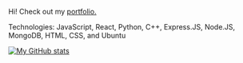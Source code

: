 Hi! Check out my [portfolio.](https://github.com/cats256/portfolio)

Technologies: JavaScript, React, Python, C++, Express.JS, Node.JS, MongoDB, HTML, CSS, and Ubuntu

[![My GitHub stats](https://github-readme-stats.vercel.app/api?username=cats256)](https://github.com/anuraghazra/github-readme-stats)
